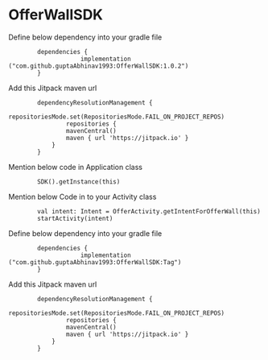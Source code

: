# OfferWallSDK

Define below dependency into your gradle file

            dependencies {
	                    implementation ("com.github.guptaAbhinav1993:OfferWallSDK:1.0.2")
	        }   


Add this Jitpack maven url

            dependencyResolutionManagement {
		            repositoriesMode.set(RepositoriesMode.FAIL_ON_PROJECT_REPOS)
		            repositories {
			        mavenCentral()
			        maven { url 'https://jitpack.io' }
		        }
	        }


Mention below code in Application class

            SDK().getInstance(this)

Mention below Code in to your Activity class

            val intent: Intent = OfferActivity.getIntentForOfferWall(this)
            startActivity(intent)


Define below dependency into your gradle file

            dependencies {
	                    implementation ("com.github.guptaAbhinav1993:OfferWallSDK:Tag")
	        }   


Add this Jitpack maven url

            dependencyResolutionManagement {
		            repositoriesMode.set(RepositoriesMode.FAIL_ON_PROJECT_REPOS)
		            repositories {
			        mavenCentral()
			        maven { url 'https://jitpack.io' }
		        }
	        }
